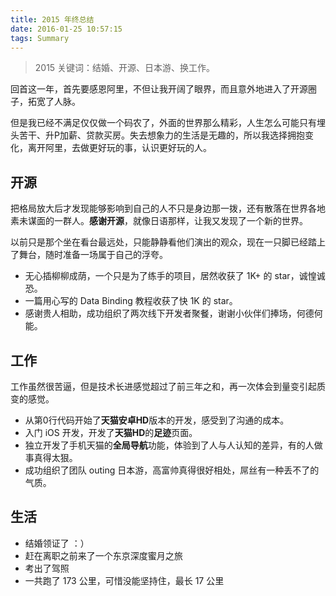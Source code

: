 ```yaml
---
title: 2015 年终总结
date: 2016-01-25 10:57:15
tags: Summary
---
```


> 2015 关键词：结婚、开源、日本游、换工作。

<!-- more -->

回首这一年，首先要感恩阿里，不但让我开阔了眼界，而且意外地进入了开源圈子，拓宽了人脉。

但是我已经不满足仅仅做一个码农了，外面的世界那么精彩，人生怎么可能只有埋头苦干、升P加薪、贷款买房。失去想象力的生活是无趣的，所以我选择拥抱变化，离开阿里，去做更好玩的事，认识更好玩的人。

开源
---
把格局放大后才发现能够影响到自己的人不只是身边那一拨，还有散落在世界各地素未谋面的一群人。**感谢开源**，就像日语那样，让我又发现了一个新的世界。 

以前只是那个坐在看台最远处，只能静静看他们演出的观众，现在一只脚已经踏上了舞台，随时准备一场属于自己的浮夸。

* 无心插柳柳成荫，一个只是为了练手的项目，居然收获了 1K+ 的 star，诚惶诚恐。
* 一篇用心写的 Data Binding 教程收获了快 1K 的 star。
* 感谢贵人相助，成功组织了两次线下开发者聚餐，谢谢小伙伴们捧场，何德何能。

工作
---
工作虽然很苦逼，但是技术长进感觉超过了前三年之和，再一次体会到量变引起质变的感觉。

* 从第0行代码开始了**天猫安卓HD**版本的开发，感受到了沟通的成本。
* 入门 iOS 开发，开发了**天猫HD**的**足迹**页面。
* 独立开发了手机天猫的**全局导航**功能，体验到了人与人认知的差异，有的人做事真得太狠。
* 成功组织了团队 outing 日本游，高富帅真得很好相处，屌丝有一种丢不了的气质。

生活
---
* 结婚领证了 ：）
* 赶在离职之前来了一个东京深度蜜月之旅
* 考出了驾照
* 一共跑了 173 公里，可惜没能坚持住，最长 17 公里
